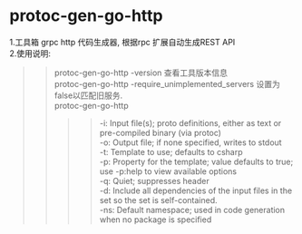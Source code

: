 # protoc-gen-go-http
1.工具箱 grpc http 代码生成器, 根据rpc 扩展自动生成REST API  
2.使用说明:
>>protoc-gen-go-http -version 查看工具版本信息  
>>protoc-gen-go-http -require_unimplemented_servers 设置为false以匹配旧服务.  
>>protoc-gen-go-http  
>>>>-i: Input file(s); proto definitions, either as text or pre-compiled binary (via protoc)  
>>>>-o: Output file; if none specified, writes to stdout  
>>>>-t: Template to use; defaults to csharp  
>>>>-p: Property for the template; value defaults to true; use -p:help to view available options  
>>>>-q: Quiet; suppresses header  
>>>>-d: Include all dependencies of the input files in the set so the set is self-contained.  
>>>>-ns: Default namespace; used in code generation when no package is specified  